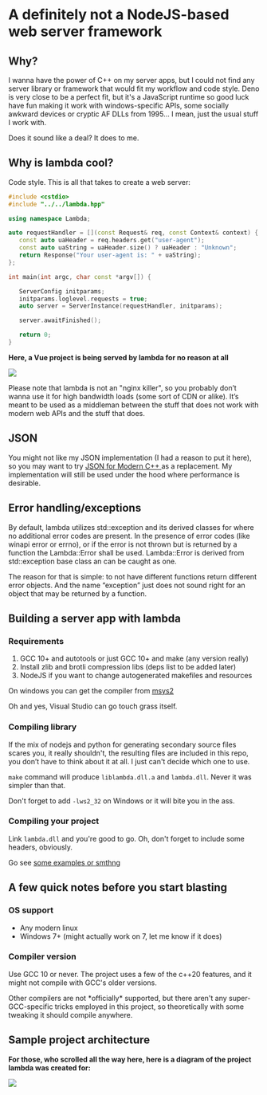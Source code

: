 # A definitely not a NodeJS-based web server framework

## Why?

I wanna have the power of C++ on my server apps, but I could not find any server library or framework that would fit my workflow and code style. Deno is very close to be a perfect fit, but it's a JavaScript runtime so good luck have fun making it work with windows-specific APIs, some socially awkward devices or cryptic AF DLLs from 1995... I mean, just the usual stuff I work with.

Does it sound like a deal? It does to me.

## Why is lambda cool?

Code style. This is all that takes to create a web server:

```c++
#include <cstdio>
#include "../../lambda.hpp"

using namespace Lambda;

auto requestHandler = [](const Request& req, const Context& context) {
   const auto uaHeader = req.headers.get("user-agent");
   const auto uaString = uaHeader.size() ? uaHeader : "Unknown";
   return Response("Your user-agent is: " + uaString);
};

int main(int argc, char const *argv[]) {

   ServerConfig initparams;
   initparams.loglevel.requests = true;
   auto server = ServerInstance(requestHandler, initparams);

   server.awaitFinished();

   return 0;
}
```

**Here, a Vue project is being served by lambda for no reason at all**

<img src="docs/what-have-i-done.png">

Please note that lambda is not an "nginx killer", so you probably don’t wanna use it for high bandwidth loads (some sort of CDN or alike). It’s meant to be used as a middleman between the stuff that does not work with modern web APIs and the stuff that does.

## JSON

You might not like my JSON implementation (I had a reason to put it here), so you may want to try [JSON for Modern C++ ](https://github.com/nlohmann/json) as a replacement. My implementation will still be used under the hood where performance is desirable.

## Error handling/exceptions

By default, lambda utilizes std::exception and its derived classes for where no additional error codes are present. In the presence of error codes (like winapi error or errno), or if the error is not thrown but is returned by a function the Lambda::Error shall be used. Lambda::Error is derived from std::exception base class an can be caught as one.

The reason for that is simple: to not have different functions return different error objects. And the name “exception” just does not sound right for an object that may be returned by a function.


## Building a server app with lambda

### Requirements

1. GCC 10+ and autotools or just GCC 10+ and make (any version really)
2. Install zlib and brotli compression libs (deps list to be added later)
3. NodeJS if you want to change autogenerated makefiles and resources

On windows you can get the compiler from [msys2](https://packages.msys2.org/package/)

Oh and yes, Visual Studio can go touch grass itself.

### Compiling library

If the mix of nodejs and python for generating secondary source files scares you, it really shouldn't, the resulting files are included in this repo, you don’t have to think about it at all. I just can't decide which one to use.

`make` command will produce `liblambda.dll.a` and `lambda.dll`. Never it was simpler than that.

Don't forget to add `-lws2_32` on Windows or it will bite you in the ass.

### Compiling your project

Link `lambda.dll` and you're good to go. Oh, don't forget to include some headers, obviously.

Go see [some examples or smthng](/examples)


## A few quick notes before you start blasting

### OS support

- Any modern linux
- Windows 7+ (might actually work on 7, let me know if it does)

### Compiler version

Use GCC 10 or never. The project uses a few of the c++20 features, and it might not compile with GCC's older versions.

Other compilers are not \*officially\* supported, but there aren't any super-GCC-specific tricks employed in this project, so theoretically with some tweaking it should compile anywhere.

## Sample project architecture

**For those, who scrolled all the way here, here is a diagram of the project lambda was created for:**

<img src="docs/lambda_server_diagram.figjam.png">
